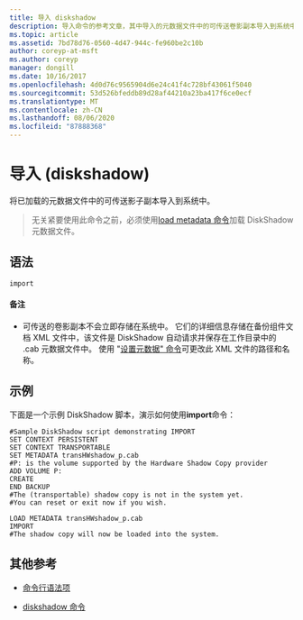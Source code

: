 ```yaml
---
title: 导入 diskshadow
description: 导入命令的参考文章，其中导入的元数据文件中的可传送卷影副本导入到系统中。
ms.topic: article
ms.assetid: 7bd78d76-0560-4d47-944c-fe960be2c10b
author: coreyp-at-msft
ms.author: coreyp
manager: dongill
ms.date: 10/16/2017
ms.openlocfilehash: 4d0d76c9565904d6e24c41f4c728bf43061f5040
ms.sourcegitcommit: 53d526bfeddb89d28af44210a23ba417f6ce0ecf
ms.translationtype: MT
ms.contentlocale: zh-CN
ms.lasthandoff: 08/06/2020
ms.locfileid: "87888368"
---
```

# <a name="import-diskshadow"></a>导入 (diskshadow) 

将已加载的元数据文件中的可传送影子副本导入到系统中。

> 无关紧要使用此命令之前，必须使用[load metadata 命令](load-metadata.md)加载 DiskShadow 元数据文件。

## <a name="syntax"></a>语法

```
import
```

#### <a name="remarks"></a>备注

- 可传送的卷影副本不会立即存储在系统中。 它们的详细信息存储在备份组件文档 XML 文件中，该文件是 DiskShadow 自动请求并保存在工作目录中的 .cab 元数据文件中。 使用 "[设置元数据" 命令](set-metadata.md)可更改此 XML 文件的路径和名称。

## <a name="examples"></a>示例

下面是一个示例 DiskShadow 脚本，演示如何使用**import**命令：

```
#Sample DiskShadow script demonstrating IMPORT
SET CONTEXT PERSISTENT
SET CONTEXT TRANSPORTABLE
SET METADATA transHWshadow_p.cab
#P: is the volume supported by the Hardware Shadow Copy provider
ADD VOLUME P:
CREATE
END BACKUP
#The (transportable) shadow copy is not in the system yet.
#You can reset or exit now if you wish.

LOAD METADATA transHWshadow_p.cab
IMPORT
#The shadow copy will now be loaded into the system.
```

## <a name="additional-references"></a>其他参考

- [命令行语法项](command-line-syntax-key.md)

- [diskshadow 命令](diskshadow.md)